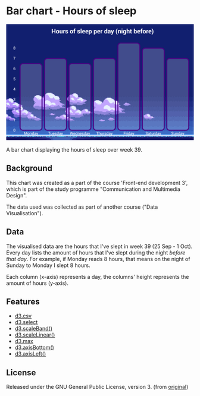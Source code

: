 # Bar chart - Hours of sleep

![Preview image](preview.png)

A bar chart displaying the hours of sleep over week 39.

## Background

This chart was created as a part of the course 'Front-end development 3', which is part of the study programme "Communication and Multimedia Design".

The data used was collected as part of another course ("Data Visualisation"). 

## Data

The visualised data are the hours that I've slept in week 39 (25 Sep - 1 Oct). Every day lists the amount of hours that I've slept during the night *before that day*. For example, if Monday reads 8 hours, that means on the night of Sunday to Monday I slept 8 hours.

Each column (x-axis) represents a day, the columns' height represents the amount of hours (y-axis).

## Features

* [d3.csv](https://github.com/d3/d3-request#csv)
* [d3.select](https://github.com/d3/d3-selection#select)
* [d3.scaleBand()](https://github.com/d3/d3-scale#scaleBand)
* [d3.scaleLinear()](https://github.com/d3/d3-scale#scaleLinear)
* [d3.max](https://github.com/d3/d3-array#max)
* [d3.axisBottom()](https://github.com/d3/d3-axis#axisBottom)
* [d3.axisLeft()](https://github.com/d3/d3-axis#axisLeft)

## License

Released under the GNU General Public License, version 3. (from [original](https://bl.ocks.org/mbostock/3885304))
